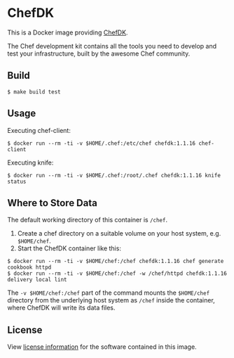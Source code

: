 # ChefDK

This is a Docker image providing [ChefDK](https://downloads.chef.io/chefdk).

The Chef development kit contains all the tools you need to develop and test your infrastructure, built by the awesome Chef community.

## Build

```console
$ make build test
```

## Usage

Executing chef-client:

```console
$ docker run --rm -ti -v $HOME/.chef:/etc/chef chefdk:1.1.16 chef-client
```

Executing knife:

```console
$ docker run --rm -ti -v $HOME/.chef:/root/.chef chefdk:1.1.16 knife status
```

## Where to Store Data

The default working directory of this container is ```/chef```.

1. Create a chef directory on a suitable volume on your host system, e.g. ```$HOME/chef```.
2. Start the ChefDK container like this:

```console
$ docker run --rm -ti -v $HOME/chef:/chef chefdk:1.1.16 chef generate cookbook httpd
$ docker run --rm -ti -v $HOME/chef:/chef -w /chef/httpd chefdk:1.1.16 delivery local lint
```

The ```-v $HOME/chef:/chef``` part of the command mounts the ```$HOME/chef``` directory from the underlying host system as ```/chef``` inside the container, where ChefDK will write its data files.


## License

View [license information](https://downloads.chef.io/chefdk/stable/1.1.16/ubuntu/14.04/license) for the software contained in this image.
